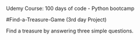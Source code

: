 Udemy Course: 100 days of code - Python bootcamp

#Find-a-Treasure-Game (3rd day Project)


Find a treasure by answering three simple questions.
